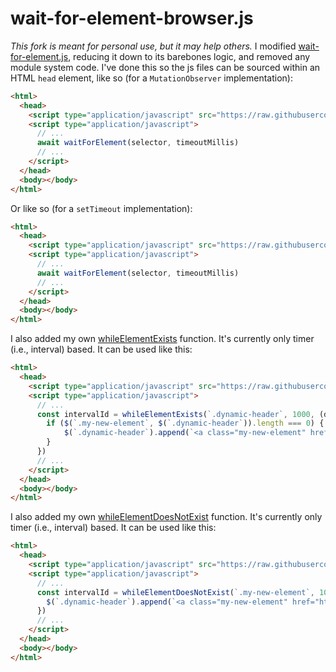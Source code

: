 # wait-for-element-browser.js

_This fork is meant for personal use, but it may help others._ I modified [wait-for-element.js](https://github.com/azu/wait-for-element.js/), reducing it down to its barebones logic, and removed any module system code. I've done this so the js files can be sourced within an HTML `head` element, like so (for a `MutationObserver` implementation):

```html
<html>
  <head>
    <script type="application/javascript" src="https://raw.githubusercontent.com/DanKaplanSES/wait-for-element-browser.js/refs/tags/1.0.3/lib/wait-by-observer.js"></script>
    <script type="application/javascript">
      // ...
      await waitForElement(selector, timeoutMillis)
      // ...
    </script>
  </head>
  <body></body>
</html>
```

Or like so (for a `setTimeout` implementation):

```html
<html>
  <head>
    <script type="application/javascript" src="https://raw.githubusercontent.com/DanKaplanSES/wait-for-element-browser.js/refs/tags/1.0.3/lib/wait-by-timer.js"></script>
    <script type="application/javascript">
      // ...
      await waitForElement(selector, timeoutMillis)
      // ...
    </script>
  </head>
  <body></body>
</html>
```

I also added my own [whileElementExists](https://github.com/DanKaplanSES/wait-for-element-browser.js/blob/master/lib/while-element-exists-timer.js) function. It's currently only timer (i.e., interval) based. It can be used like this:

```html
<html>
  <head>
    <script type="application/javascript" src="https://raw.githubusercontent.com/DanKaplanSES/wait-for-element-browser.js/refs/tags/1.0.3/lib/while-element-exists-timer.js"></script>
    <script type="application/javascript">
      // ...
      const intervalId = whileElementExists(`.dynamic-header`, 1000, (dynamicHeaderElement) => {
        if ($(`.my-new-element`, $(`.dynamic-header`)).length === 0) {
            $(`.dynamic-header`).append(`<a class="my-new-element" href="https://example.org" rel="noopener follow">example.org</a>`)
        }
      })
      // ...
    </script>
  </head>
  <body></body>
</html>
```

I also added my own [whileElementDoesNotExist](https://github.com/DanKaplanSES/wait-for-element-browser.js/blob/master/lib/while-element-does-not-exist-timer.js) function. It's currently only timer (i.e., interval) based. It can be used like this:

```html
<html>
  <head>
    <script type="application/javascript" src="https://raw.githubusercontent.com/DanKaplanSES/wait-for-element-browser.js/refs/tags/1.0.3/lib/while-element-does-not-exist-timer.js"></script>
    <script type="application/javascript">
      // ...
      const intervalId = whileElementDoesNotExist(`.my-new-element`, 1000, () => {
        $(`.dynamic-header`).append(`<a class="my-new-element" href="https://example.org" rel="noopener follow">example.org</a>`)
      })
      // ...
    </script>
  </head>
  <body></body>
</html>
```
